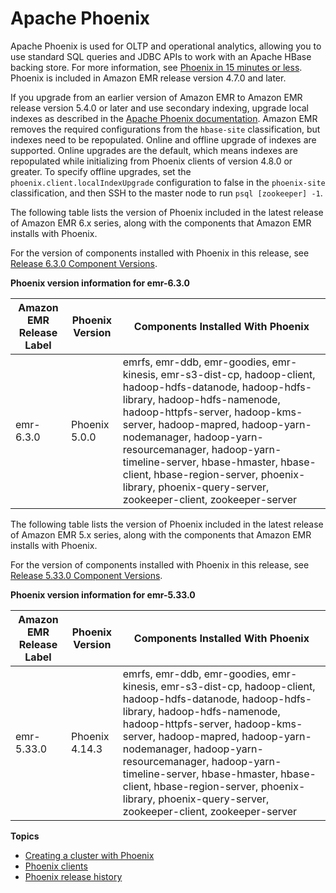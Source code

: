 # Apache Phoenix<a name="emr-phoenix"></a>

Apache Phoenix is used for OLTP and operational analytics, allowing you to use standard SQL queries and JDBC APIs to work with an Apache HBase backing store\. For more information, see [Phoenix in 15 minutes or less](https://phoenix.apache.org/Phoenix-in-15-minutes-or-less.html)\. Phoenix is included in Amazon EMR release version 4\.7\.0 and later\.

If you upgrade from an earlier version of Amazon EMR to Amazon EMR release version 5\.4\.0 or later and use secondary indexing, upgrade local indexes as described in the [Apache Phoenix documentation](https://phoenix.apache.org/secondary_indexing.html#Upgrading_Local_Indexes_created_before_4.8.0)\. Amazon EMR removes the required configurations from the `hbase-site` classification, but indexes need to be repopulated\. Online and offline upgrade of indexes are supported\. Online upgrades are the default, which means indexes are repopulated while initializing from Phoenix clients of version 4\.8\.0 or greater\. To specify offline upgrades, set the `phoenix.client.localIndexUpgrade` configuration to false in the `phoenix-site` classification, and then SSH to the master node to run `psql [zookeeper] -1`\.

The following table lists the version of Phoenix included in the latest release of Amazon EMR 6\.x series, along with the components that Amazon EMR installs with Phoenix\.

For the version of components installed with Phoenix in this release, see [Release 6\.3\.0 Component Versions](emr-release-6x.md#emr-630-release)\.


**Phoenix version information for emr\-6\.3\.0**  

| Amazon EMR Release Label | Phoenix Version | Components Installed With Phoenix | 
| --- | --- | --- | 
| emr\-6\.3\.0 | Phoenix 5\.0\.0 | emrfs, emr\-ddb, emr\-goodies, emr\-kinesis, emr\-s3\-dist\-cp, hadoop\-client, hadoop\-hdfs\-datanode, hadoop\-hdfs\-library, hadoop\-hdfs\-namenode, hadoop\-httpfs\-server, hadoop\-kms\-server, hadoop\-mapred, hadoop\-yarn\-nodemanager, hadoop\-yarn\-resourcemanager, hadoop\-yarn\-timeline\-server, hbase\-hmaster, hbase\-client, hbase\-region\-server, phoenix\-library, phoenix\-query\-server, zookeeper\-client, zookeeper\-server | 

The following table lists the version of Phoenix included in the latest release of Amazon EMR 5\.x series, along with the components that Amazon EMR installs with Phoenix\.

For the version of components installed with Phoenix in this release, see [Release 5\.33\.0 Component Versions](emr-release-5x.md#emr-5330-release)\.


**Phoenix version information for emr\-5\.33\.0**  

| Amazon EMR Release Label | Phoenix Version | Components Installed With Phoenix | 
| --- | --- | --- | 
| emr\-5\.33\.0 | Phoenix 4\.14\.3 | emrfs, emr\-ddb, emr\-goodies, emr\-kinesis, emr\-s3\-dist\-cp, hadoop\-client, hadoop\-hdfs\-datanode, hadoop\-hdfs\-library, hadoop\-hdfs\-namenode, hadoop\-httpfs\-server, hadoop\-kms\-server, hadoop\-mapred, hadoop\-yarn\-nodemanager, hadoop\-yarn\-resourcemanager, hadoop\-yarn\-timeline\-server, hbase\-hmaster, hbase\-client, hbase\-region\-server, phoenix\-library, phoenix\-query\-server, zookeeper\-client, zookeeper\-server | 

**Topics**
+ [Creating a cluster with Phoenix](phoenix-create-cluster.md)
+ [Phoenix clients](emr-phoenix-clients.md)
+ [Phoenix release history](Phoenix-release-history.md)